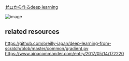 
[ゼロから作るdeep learning](https://www.amazon.co.jp/%E3%82%BC%E3%83%AD%E3%81%8B%E3%82%89%E4%BD%9C%E3%82%8BDeep-Learning-%E2%80%95Python%E3%81%A7%E5%AD%A6%E3%81%B6%E3%83%87%E3%82%A3%E3%83%BC%E3%83%97%E3%83%A9%E3%83%BC%E3%83%8B%E3%83%B3%E3%82%B0%E3%81%AE%E7%90%86%E8%AB%96%E3%81%A8%E5%AE%9F%E8%A3%85-%E6%96%8E%E8%97%A4-%E5%BA%B7%E6%AF%85/dp/4873117585)  

![image](https://raw.githubusercontent.com/owari-taro/python_machine_learning/master/imgs/deep_learning_from_scratch.jpg)


## related resources  
https://github.com/oreilly-japan/deep-learning-from-scratch/blob/master/common/gradient.py
https://www.aipacommander.com/entry/2017/05/14/172220